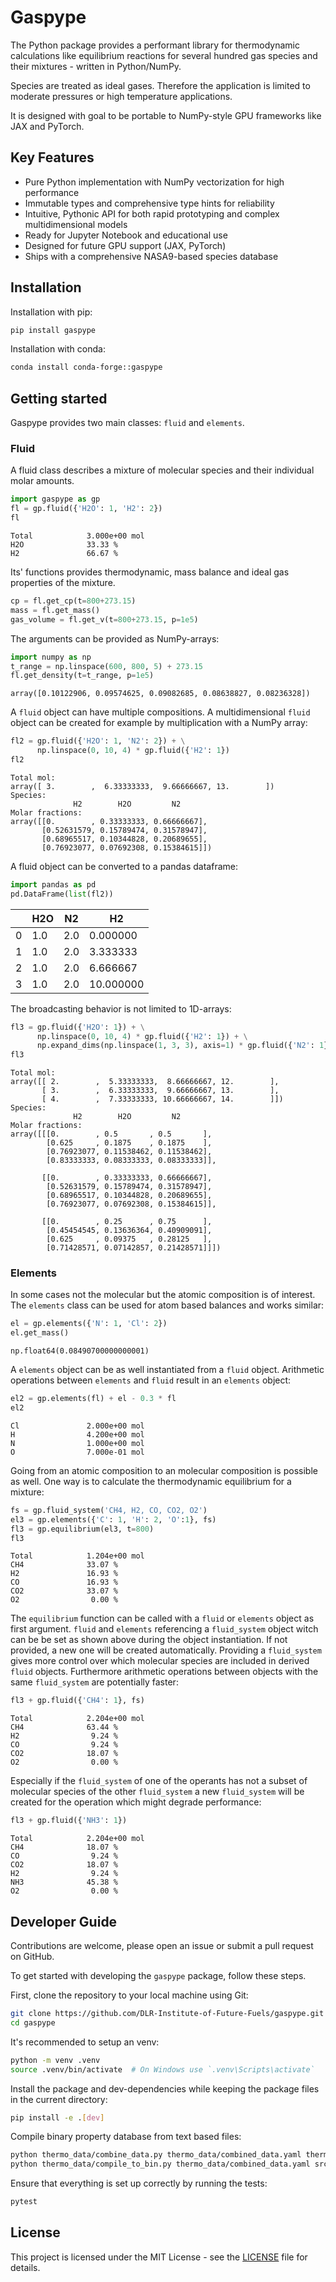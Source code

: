 # Gaspype
The Python package provides a performant library for thermodynamic calculations
like equilibrium reactions for several hundred gas species and their mixtures -
written in Python/NumPy.

Species are treated as ideal gases. Therefore the application is limited to moderate
pressures or high temperature applications.

It is designed with goal to be portable to NumPy-style GPU frameworks like JAX and PyTorch.

## Key Features

- Pure Python implementation with NumPy vectorization for high performance
- Immutable types and comprehensive type hints for reliability
- Intuitive, Pythonic API for both rapid prototyping and complex multidimensional models
- Ready for Jupyter Notebook and educational use
- Designed for future GPU support (JAX, PyTorch)
- Ships with a comprehensive NASA9-based species database

## Installation
Installation with pip:
``` bash
pip install gaspype
```

Installation with conda:
``` bash
conda install conda-forge::gaspype
```

## Getting started
Gaspype provides two main classes: ```fluid``` and ```elements```.

### Fluid
A fluid class describes a mixture of molecular species and their individual molar amounts.

``` python
import gaspype as gp
fl = gp.fluid({'H2O': 1, 'H2': 2})
fl
```
```
Total            3.000e+00 mol
H2O              33.33 %
H2               66.67 %
```

Its' functions provides thermodynamic, mass balance and ideal gas properties of the mixture.

``` python
cp = fl.get_cp(t=800+273.15)
mass = fl.get_mass()
gas_volume = fl.get_v(t=800+273.15, p=1e5)
```

The arguments can be provided as NumPy-arrays:

``` python
import numpy as np
t_range = np.linspace(600, 800, 5) + 273.15
fl.get_density(t=t_range, p=1e5)
```
```
array([0.10122906, 0.09574625, 0.09082685, 0.08638827, 0.08236328])
```
A ```fluid``` object can have multiple compositions. A multidimensional ```fluid``` object
can be created for example by multiplication with a NumPy array:

``` python
fl2 = gp.fluid({'H2O': 1, 'N2': 2}) + \
      np.linspace(0, 10, 4) * gp.fluid({'H2': 1})
fl2
```
```
Total mol:
array([ 3.        ,  6.33333333,  9.66666667, 13.        ])
Species:
              H2        H2O         N2
Molar fractions:
array([[0.        , 0.33333333, 0.66666667],
       [0.52631579, 0.15789474, 0.31578947],
       [0.68965517, 0.10344828, 0.20689655],
       [0.76923077, 0.07692308, 0.15384615]])
```
A fluid object can be converted to a pandas dataframe:
``` python
import pandas as pd
pd.DataFrame(list(fl2))
```
|    | H2O | N2  |  H2 
|----|-----|-----|-------
|0   | 1.0 | 2.0 | 0.000000
|1   | 1.0 | 2.0 | 3.333333
|2   | 1.0 | 2.0 | 6.666667
|3   | 1.0 | 2.0 | 10.000000

The broadcasting behavior is not limited to 1D-arrays:

``` python
fl3 = gp.fluid({'H2O': 1}) + \
      np.linspace(0, 10, 4) * gp.fluid({'H2': 1}) + \
      np.expand_dims(np.linspace(1, 3, 3), axis=1) * gp.fluid({'N2': 1})
fl3
```
```
Total mol:
array([[ 2.        ,  5.33333333,  8.66666667, 12.        ],
       [ 3.        ,  6.33333333,  9.66666667, 13.        ],
       [ 4.        ,  7.33333333, 10.66666667, 14.        ]])
Species:
              H2        H2O         N2
Molar fractions:
array([[[0.        , 0.5       , 0.5       ],
        [0.625     , 0.1875    , 0.1875    ],
        [0.76923077, 0.11538462, 0.11538462],
        [0.83333333, 0.08333333, 0.08333333]],

       [[0.        , 0.33333333, 0.66666667],
        [0.52631579, 0.15789474, 0.31578947],
        [0.68965517, 0.10344828, 0.20689655],
        [0.76923077, 0.07692308, 0.15384615]],

       [[0.        , 0.25      , 0.75      ],
        [0.45454545, 0.13636364, 0.40909091],
        [0.625     , 0.09375   , 0.28125   ],
        [0.71428571, 0.07142857, 0.21428571]]])
```

### Elements
In some cases not the molecular but the atomic composition is of interest.
The ```elements``` class can be used for atom based balances and works similar:

``` python
el = gp.elements({'N': 1, 'Cl': 2})
el.get_mass()
```
```
np.float64(0.08490700000000001)
```
A ```elements``` object can be as well instantiated from a ```fluid``` object.
Arithmetic operations between ```elements``` and ```fluid``` result in
an ```elements``` object:
``` python
el2 = gp.elements(fl) + el - 0.3 * fl
el2
```
```
Cl               2.000e+00 mol
H                4.200e+00 mol
N                1.000e+00 mol
O                7.000e-01 mol
```

Going from an atomic composition to an molecular composition is possible as well.
One way is to calculate the thermodynamic equilibrium for a mixture:

``` python
fs = gp.fluid_system('CH4, H2, CO, CO2, O2')
el3 = gp.elements({'C': 1, 'H': 2, 'O':1}, fs)
fl3 = gp.equilibrium(el3, t=800)
fl3
```
```
Total            1.204e+00 mol
CH4              33.07 %
H2               16.93 %
CO               16.93 %
CO2              33.07 %
O2                0.00 %
```

The ```equilibrium``` function can be called with a ```fluid``` or ```elements``` object
as first argument. ```fluid``` and ```elements``` referencing a ```fluid_system``` object
witch can be be set as shown above during the object instantiation. If not provided,
a new one will be created automatically. Providing a ```fluid_system``` gives more
control over which molecular species are included in derived ```fluid``` objects.
Furthermore arithmetic operations between objects with the same ```fluid_system```
are potentially faster:

``` python
fl3 + gp.fluid({'CH4': 1}, fs)
```
```
Total            2.204e+00 mol
CH4              63.44 %
H2                9.24 %
CO                9.24 %
CO2              18.07 %
O2                0.00 %
```

Especially if the ```fluid_system``` of one of the operants has not a subset of
molecular species of the other ```fluid_system``` a new ```fluid_system``` will
be created for the operation which might degrade performance:

``` python
fl3 + gp.fluid({'NH3': 1})
```
```
Total            2.204e+00 mol
CH4              18.07 %
CO                9.24 %
CO2              18.07 %
H2                9.24 %
NH3              45.38 %
O2                0.00 %
```

## Developer Guide
Contributions are welcome, please open an issue or submit a pull request on GitHub.

To get started with developing the `gaspype` package, follow these steps.

First, clone the repository to your local machine using Git:

```bash
git clone https://github.com/DLR-Institute-of-Future-Fuels/gaspype.git
cd gaspype
```

It's recommended to setup an venv:

```bash
python -m venv .venv
source .venv/bin/activate  # On Windows use `.venv\Scripts\activate`
```

Install the package and dev-dependencies while keeping the package files
in the current directory:

```bash
pip install -e .[dev]
```

Compile binary property database from text based files:

```bash
python thermo_data/combine_data.py thermo_data/combined_data.yaml thermo_data/nasa9*.yaml thermo_data/nasa9*.xml
python thermo_data/compile_to_bin.py thermo_data/combined_data.yaml src/gaspype/data/therm_data.bin
```

Ensure that everything is set up correctly by running the tests:

```bash
pytest
```

## License
This project is licensed under the MIT License - see the [LICENSE](LICENSE) file for details.
